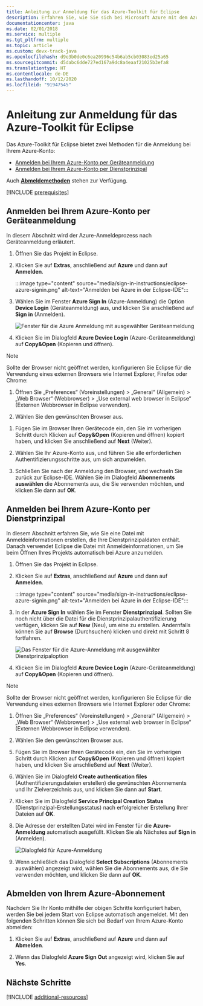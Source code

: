 ```yaml
---
title: Anleitung zur Anmeldung für das Azure-Toolkit für Eclipse
description: Erfahren Sie, wie Sie sich bei Microsoft Azure mit dem Azure-Toolkit für Eclipse anmelden.
documentationcenter: java
ms.date: 02/01/2018
ms.service: multiple
ms.tgt_pltfrm: multiple
ms.topic: article
ms.custom: devx-track-java
ms.openlocfilehash: d9e3b0de0c6ea20996c54b6ab5cb03083ed25a65
ms.sourcegitcommit: d5dabc6dde727ed167a9dc8a4eaaf21025b3efa8
ms.translationtype: HT
ms.contentlocale: de-DE
ms.lasthandoff: 10/12/2020
ms.locfileid: "91947545"
---
```

# <a name="sign-in-instructions-for-the-azure-toolkit-for-eclipse"></a>Anleitung zur Anmeldung für das Azure-Toolkit für Eclipse

Das Azure-Toolkit für Eclipse bietet zwei Methoden für die Anmeldung bei Ihrem Azure-Konto:

  - [Anmelden bei Ihrem Azure-Konto per Geräteanmeldung](#sign-in-to-your-azure-account-by-device-login)
  - [Anmelden bei Ihrem Azure-Konto per Dienstprinzipal](#sign-in-to-your-azure-account-by-service-principal)

Auch [**Abmeldemethoden**](#sign-out-of-your-azure-account) stehen zur Verfügung.

[!INCLUDE [prerequisites](includes/prerequisites.md)]

## <a name="sign-in-to-your-azure-account-by-device-login"></a>Anmelden bei Ihrem Azure-Konto per Geräteanmeldung

In diesem Abschnitt wird der Azure-Anmeldeprozess nach Geräteanmeldung erläutert.

1. Öffnen Sie das Projekt in Eclipse.

1. Klicken Sie auf **Extras**, anschließend auf **Azure** und dann auf **Anmelden**.

      :::image type="content" source="media/sign-in-instructions/eclipse-azure-signin.png" alt-text="Anmelden bei Azure in der Eclipse-IDE":::

1. Wählen Sie im Fenster **Azure Sign In** (Azure-Anmeldung) die Option **Device Login** (Geräteanmeldung) aus, und klicken Sie anschließend auf **Sign in** (Anmelden).

   ![Fenster für die Azure Anmeldung mit ausgewählter Geräteanmeldung][I02]

1. Klicken Sie im Dialogfeld **Azure Device Login** (Azure-Geräteanmeldung) auf **Copy&Open** (Kopieren und öffnen).

> [!NOTE]
>
> Sollte der Browser nicht geöffnet werden, konfigurieren Sie Eclipse für die Verwendung eines externen Browsers wie Internet Explorer, Firefox oder Chrome:
>
> 1. Öffnen Sie „Preferences“ (Voreinstellungen) > „General“ (Allgemein) > „Web Browser“ (Webbrowser) > „Use external web browser in Eclipse“ (Externen Webbrowser in Eclipse verwenden).
>
> 2. Wählen Sie den gewünschten Browser aus.
>

1. Fügen Sie im Browser Ihren Gerätecode ein, den Sie im vorherigen Schritt durch Klicken auf **Copy&Open** (Kopieren und öffnen) kopiert haben, und klicken Sie anschließend auf **Next** (Weiter).

1. Wählen Sie Ihr Azure-Konto aus, und führen Sie alle erforderlichen Authentifizierungsschritte aus, um sich anzumelden.

1. Schließen Sie nach der Anmeldung den Browser, und wechseln Sie zurück zur Eclipse-IDE. Wählen Sie im Dialogfeld **Abonnements auswählen** die Abonnements aus, die Sie verwenden möchten, und klicken Sie dann auf **OK**.

## <a name="sign-in-to-your-azure-account-by-service-principal"></a>Anmelden bei Ihrem Azure-Konto per Dienstprinzipal

In diesem Abschnitt erfahren Sie, wie Sie eine Datei mit Anmeldeinformationen erstellen, die Ihre Dienstprinzipaldaten enthält. Danach verwendet Eclipse die Datei mit Anmeldeinformationen, um Sie beim Öffnen Ihres Projekts automatisch bei Azure anzumelden.

1. Öffnen Sie das Projekt in Eclipse.

2. Klicken Sie auf **Extras**, anschließend auf **Azure** und dann auf **Anmelden**.

      :::image type="content" source="media/sign-in-instructions/eclipse-azure-signin.png" alt-text="Anmelden bei Azure in der Eclipse-IDE":::

3. In der **Azure Sign In** wählen Sie im Fenster **Dienstprinzipal**. Sollten Sie noch nicht über die Datei für die Dienstprinzipalauthentifizierung verfügen, klicken Sie auf **New** (Neu), um eine zu erstellen. Andernfalls können Sie auf **Browse** (Durchsuchen) klicken und direkt mit Schritt 8 fortfahren.

   ![Das Fenster für die Azure-Anmeldung mit ausgewählter Dienstprinzipaloption][A02]

4. Klicken Sie im Dialogfeld **Azure Device Login** (Azure-Geräteanmeldung) auf **Copy&Open** (Kopieren und öffnen).

> [!NOTE]
>
> Sollte der Browser nicht geöffnet werden, konfigurieren Sie Eclipse für die Verwendung eines externen Browsers wie Internet Explorer oder Chrome:
>
> 1. Öffnen Sie „Preferences“ (Voreinstellungen) > „General“ (Allgemein) > „Web Browser“ (Webbrowser) > „Use external web browser in Eclipse“ (Externen Webbrowser in Eclipse verwenden).
>
> 2. Wählen Sie den gewünschten Browser aus.
>

5. Fügen Sie im Browser Ihren Gerätecode ein, den Sie im vorherigen Schritt durch Klicken auf **Copy&Open** (Kopieren und öffnen) kopiert haben, und klicken Sie anschließend auf **Next** (Weiter).

6. Wählen Sie im Dialogfeld **Create authentication files** (Authentifizierungsdateien erstellen) die gewünschten Abonnements und Ihr Zielverzeichnis aus, und klicken Sie dann auf **Start**.

7. Klicken Sie im Dialogfeld **Service Principal Creation Status** (Dienstprinzipal-Erstellungsstatus) nach erfolgreicher Erstellung Ihrer Dateien auf **OK**.

8. Die Adresse der erstellten Datei wird im Fenster für die **Azure-Anmeldung** automatisch ausgefüllt. Klicken Sie als Nächstes auf **Sign in** (Anmelden).

   ![Dialogfeld für Azure-Anmeldung][A06]

9. Wenn schließlich das Dialogfeld **Select Subscriptions** (Abonnements auswählen) angezeigt wird, wählen Sie die Abonnements aus, die Sie verwenden möchten, und klicken Sie dann auf **OK**.


## <a name="sign-out-of-your-azure-account"></a>Abmelden von Ihrem Azure-Abonnement

Nachdem Sie Ihr Konto mithilfe der obigen Schritte konfiguriert haben, werden Sie bei jedem Start von Eclipse automatisch angemeldet. Mit den folgenden Schritten können Sie sich bei Bedarf von Ihrem Azure-Konto abmelden:

1. Klicken Sie auf **Extras**, anschließend auf **Azure** und dann auf **Abmelden**.

2. Wenn das Dialogfeld **Azure Sign Out** angezeigt wird, klicken Sie auf **Yes**.

## <a name="next-steps"></a>Nächste Schritte

[!INCLUDE [additional-resources](includes/additional-resources.md)]

<!-- URL List -->


<!-- IMG List -->

[I02]: media/sign-in-instructions/I02.png

[A02]: media/sign-in-instructions/A02.png
[A06]: media/sign-in-instructions/A06.png
